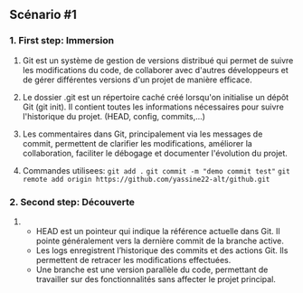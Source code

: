 ## Scénario #1

### 1. First step: Immersion
1) Git est un système de gestion de versions distribué qui permet de suivre les modifications du code, de collaborer avec d'autres développeurs et de gérer différentes versions d'un projet de manière efficace.

2) Le dossier .git est un répertoire caché créé lorsqu'on initialise un dépôt Git (git init). Il contient toutes les informations nécessaires pour suivre l'historique du projet. (HEAD, config, commits,...)

3) Les commentaires dans Git, principalement via les messages de commit, permettent de clarifier les modifications, améliorer la collaboration, faciliter le débogage et documenter l'évolution du projet.

4) Commandes utilisees: 
`git add .`
`git commit -m "demo commit test"`
`git remote add origin https://github.com/yassine22-alt/github.git`

### 2. Second step: Découverte

1) - HEAD est un pointeur qui indique la référence actuelle dans Git. Il pointe généralement vers la dernière commit de la branche active.
   - Les logs enregistrent l’historique des commits et des actions Git. Ils permettent de retracer les modifications effectuées.
   - Une branche est une version parallèle du code, permettant de     travailler sur des fonctionnalités sans affecter le projet principal.
